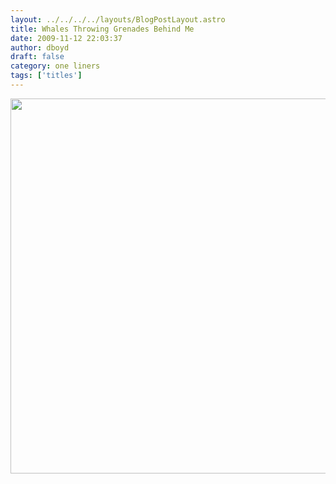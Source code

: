 ```yaml
---
layout: ../../../../layouts/BlogPostLayout.astro
title: Whales Throwing Grenades Behind Me
date: 2009-11-12 22:03:37
author: dboyd
draft: false
category: one liners
tags: ['titles']
---
```

<img
    srcset="https://img.danaboyd.com/images/2009/11/whaleGrenades_480.avif 480w"
    sizes="(max-width: 480px) 100vw"
    src="https://img.danaboyd.com/images/2009/11/whaleGrenades.jpg"
    alt=""
    style="width: auto; height: clamp(0px, 95vh, 600px);"
/>

